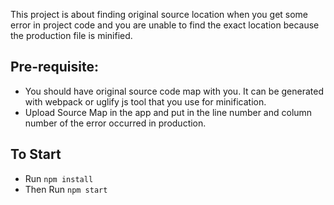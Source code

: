 This project is about finding original source location when you get some error in project code and you 
are unable to find the exact location because the production file is minified.

## Pre-requisite: 
* You should have original source code map with you. It can be generated with webpack or uglify js tool 
that you use for minification.
* Upload Source Map in the app and put in the line number and column number of the error occurred in production.

## To Start
* Run `npm install`
* Then Run `npm start`
